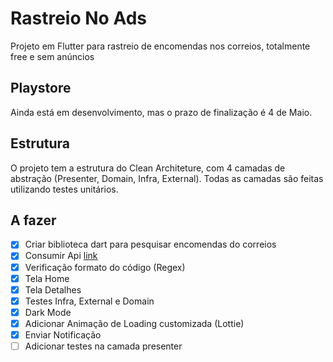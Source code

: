 # Rastreio No Ads

Projeto em Flutter para rastreio de encomendas nos correios, totalmente free e sem anúncios

## Playstore

Ainda está em desenvolvimento, mas o prazo de finalização é 4 de Maio.

## Estrutura

O projeto tem a estrutura do Clean Architeture, com 4 camadas de abstração (Presenter, Domain, Infra, External). Todas as camadas são feitas utilizando testes unitários.

## A fazer
 
- [x] Criar biblioteca dart para pesquisar encomendas do correios
- [x] Consumir Api [link](https://pub.dev/packages/correios_rastreio)
- [x] Verificação formato do código (Regex)
- [x] Tela Home
- [x] Tela Detalhes
- [x] Testes Infra, External e Domain
- [x] Dark Mode
- [x] Adicionar Animação de Loading customizada (Lottie)
- [x] Enviar Notificação
- [ ] Adicionar testes na camada presenter
